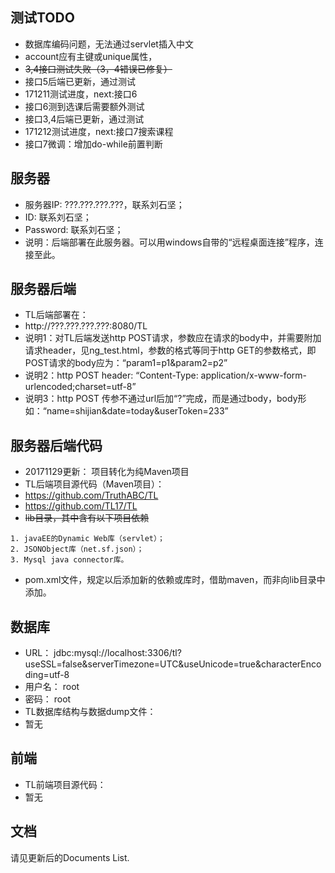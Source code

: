 ## 测试TODO
* 数据库编码问题，无法通过servlet插入中文
* account应有主键或unique属性，
* ~~3,4接口测试失败（3，4错误已修复）~~
* 接口5后端已更新，通过测试
* 171211测试进度，next:接口6
* 接口6测到选课后需要额外测试
* 接口3,4后端已更新，通过测试
* 171212测试进度，next:接口7搜索课程
* 接口7微调：增加do-while前置判断


## 服务器
* 服务器IP: ???.???.???.???，联系刘石坚；
* ID: 联系刘石坚；
* Password: 联系刘石坚；
* 说明：后端部署在此服务器。可以用windows自带的“远程桌面连接”程序，连接至此。

## 服务器后端
* TL后端部署在：
* http://???.???.???.???:8080/TL
* 说明1：对TL后端发送http POST请求，参数应在请求的body中，并需要附加请求header，见ng_test.html，参数的格式等同于http GET的参数格式，即POST请求的body应为：“param1=p1&param2=p2”
* 说明2：http POST header: “Content-Type: application/x-www-form-urlencoded;charset=utf-8”
* 说明3：http POST 传参不通过url后加“?”完成，而是通过body，body形如：“name=shijian&date=today&userToken=233”

## 服务器后端代码
* 20171129更新： 项目转化为纯Maven项目
* TL后端项目源代码（Maven项目）：
* https://github.com/TruthABC/TL
* https://github.com/TL17/TL
* ~~lib目录，其中含有以下项目依赖~~
```
1. javaEE的Dynamic Web库（servlet）；
2. JSONObject库（net.sf.json）；
3. Mysql java connector库。
```
* pom.xml文件，规定以后添加新的依赖或库时，借助maven，而非向lib目录中添加。

## 数据库
* URL：		jdbc:mysql://localhost:3306/tl?useSSL=false&serverTimezone=UTC&useUnicode=true&characterEncoding=utf-8
* 用户名：	root
* 密码：		root
* TL数据库结构与数据dump文件：
* 暂无

## 前端
* TL前端项目源代码：
* 暂无

## 文档
请见更新后的Documents List.
